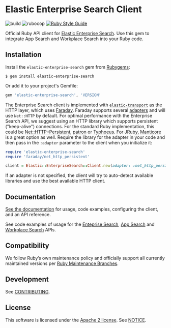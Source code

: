 # Elastic Enterprise Search Client

![build](https://github.com/elastic/enterprise-search-ruby/workflows/main/badge.svg)
![rubocop](https://github.com/elastic/enterprise-search-ruby/workflows/rubocop/badge.svg)
[![Ruby Style Guide](https://img.shields.io/badge/code_style-rubocop-brightgreen.svg)](https://github.com/rubocop-hq/rubocop)

Official Ruby API client for [Elastic Enterprise Search](https://www.elastic.co/enterprise-search). Use this gem to integrate App Search and Workplace Search into your Ruby code.

## Installation

Install the `elastic-enterprise-search` gem from [Rubygems](https://rubygems.org/gems/elastic-enterprise-search):

```
$ gem install elastic-enterprise-search
```

Or add it to your project's Gemfile:

```ruby
gem 'elastic-enterprise-search', 'VERSION'
```

The Enterprise Search client is implemented with [`elastic-transport`](https://github.com/elastic/elastic-transport-ruby/) as the HTTP layer, which uses [Faraday](https://rubygems.org/gems/faraday). Faraday supports several [adapters](https://lostisland.github.io/faraday/adapters/) and will use `Net::HTTP` by default. For optimal performance with the Enterprise Search API, we suggest using an HTTP library which supports persistent ("keep-alive") connections. For the standard Ruby implementation, this could be [Net::HTTP::Persistent](https://github.com/drbrain/net-http-persistent), [patron](https://github.com/toland/patron) or [Typhoeus](https://github.com/typhoeus/typhoeus). For JRuby, [Manticore](https://github.com/cheald/manticore) is a great option as well. Require the library for the adapter in your code and then pass in the `:adapter` parameter to the client when you initialize it:

```ruby
require 'elastic-enterprise-search'
require 'faraday/net_http_persistent'

client = Elastic::EnterpriseSearch::Client.new(adapter: :net_http_persistent)
```
If an adapter is not specified, the client will try to auto-detect available libraries and use the best available HTTP client.

## Documentation

[See the documentation](https://www.elastic.co/guide/en/enterprise-search-clients/ruby/current/index.html) for usage, code examples, configuring the client, and an API reference.

See code examples of usage for the [Enteprise Search](https://www.elastic.co/guide/en/enterprise-search-clients/ruby/current/enterprise-search-api.html), [App Search](https://www.elastic.co/guide/en/enterprise-search-clients/ruby/current/app-search-api.html) and [Workplace Search](https://www.elastic.co/guide/en/enterprise-search-clients/ruby/current/workplace-search-api.html) APIs.

## Compatibility

We follow Ruby’s own maintenance policy and officially support all currently maintained versions per [Ruby Maintenance Branches](https://www.ruby-lang.org/en/downloads/branches/).

## Development

See [CONTRIBUTING](https://github.com/elastic/enterprise-search-ruby/blob/main/CONTRIBUTING.md).

## License

This software is licensed under the [Apache 2 license](./LICENSE). See [NOTICE](./NOTICE).
